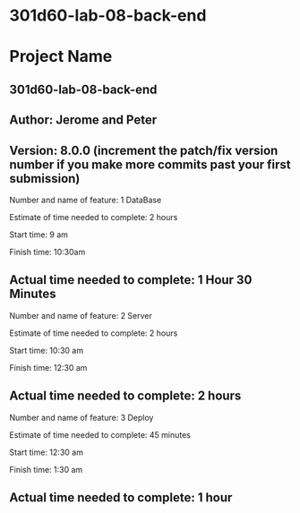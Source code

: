 # 301d60-lab-08-back-end
# Project Name

301d60-lab-08-back-end
---------------------------------------------------

**Author**: Jerome and Peter 
---------------------------------------------------

**Version**: 8.0.0 (increment the patch/fix version number if you make more commits past your first submission)
---------------------------------------------------


Number and name of feature: 1 DataBase 

Estimate of time needed to complete: 2 hours 

Start time: 9 am

Finish time: 10:30am

Actual time needed to complete: 1 Hour 30 Minutes
---------------------------------------------------



Number and name of feature: 2 Server 

Estimate of time needed to complete: 2 hours 

Start time: 10:30 am

Finish time: 12:30 am

Actual time needed to complete: 2 hours
---------------------------------------------------



Number and name of feature: 3 Deploy

Estimate of time needed to complete: 45 minutes 

Start time: 12:30 am

Finish time: 1:30 am

Actual time needed to complete: 1 hour
---------------------------------------------------